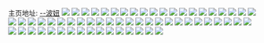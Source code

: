 主页地址: [--波妞](https://weibo.com/u/3607086097) 
![](https://wx4.sinaimg.cn/mw2000/d6ffc411ly1h9qldnj4wnj23402c07wl.jpg) 
![](https://wx4.sinaimg.cn/mw2000/d6ffc411ly1h9qle1jr09j213m1zknpd.jpg) 
![](https://wx4.sinaimg.cn/mw2000/d6ffc411ly1h9qldstnwjj22c0340x6t.jpg) 
![](https://wx4.sinaimg.cn/mw2000/d6ffc411ly1h9qle6uvc3j22c0340qv9.jpg) 
![](https://wx4.sinaimg.cn/mw2000/d6ffc411ly1h9qldxnxivj22c03404qs.jpg) 
![](https://wx4.sinaimg.cn/mw2000/d6ffc411ly1h9qldvotikj22c03407wk.jpg) 
![](https://wx4.sinaimg.cn/mw2000/d6ffc411ly1h9qldkskp6j21c328w1ky.jpg) 
![](https://wx4.sinaimg.cn/mw2000/d6ffc411ly1h9qle0dk9fj22c0340u0z.jpg) 
![](https://wx4.sinaimg.cn/mw2000/d6ffc411ly1h9qlebufbrj23402c0kjo.jpg) 
![](https://wx4.sinaimg.cn/mw2000/d6ffc411ly1h3odj3h3oij21le2u0qv6.jpg) 
![](https://wx4.sinaimg.cn/mw2000/d6ffc411ly1h3odj50984j22c02c0x6q.jpg) 
![](https://wx4.sinaimg.cn/mw2000/d6ffc411ly1h3odj7prhzj22c02c0b2b.jpg) 
![](https://wx4.sinaimg.cn/mw2000/d6ffc411ly1h3odj9gvg9j22bn1pu1ky.jpg) 
![](https://wx4.sinaimg.cn/mw2000/d6ffc411ly1h3odkdqggoj22c02rdx6r.jpg) 
![](https://wx4.sinaimg.cn/mw2000/d6ffc411ly1h3ntz6afyfj22c02c0x6p.jpg) 
![](https://wx4.sinaimg.cn/mw2000/d6ffc411ly1h3ntz7bu72j22c02c04qq.jpg) 
![](https://wx4.sinaimg.cn/mw2000/d6ffc411ly1h3m14wt7jgj212u1fr1kx.jpg) 
![](https://wx4.sinaimg.cn/mw2000/d6ffc411ly1h3m148u1ioj22aw340x6r.jpg) 
![](https://wx4.sinaimg.cn/mw2000/d6ffc411ly1h3m15002j8j21o0280npe.jpg) 
![](https://wx4.sinaimg.cn/mw2000/d6ffc411ly1h3m1em8d19j23401r0b2a.jpg) 
![](https://wx4.sinaimg.cn/mw2000/d6ffc411ly1h3m14v61tvj21o02801kx.jpg) 
![](https://wx4.sinaimg.cn/mw2000/d6ffc411ly1h3m1cw3ftvj227h340hdv.jpg) 
![](https://wx4.sinaimg.cn/mw2000/d6ffc411ly1h3m14i7gd9j22a3340npf.jpg) 
![](https://wx4.sinaimg.cn/mw2000/d6ffc411ly1h3m1dxybnrj20wh0whwju.jpg) 
![](https://wx4.sinaimg.cn/mw2000/d6ffc411ly1h3879odb4vj21o0280npe.jpg) 
![](https://wx4.sinaimg.cn/mw2000/d6ffc411ly1h2imhz8gw7j21400u0kas.jpg) 
![](https://wx4.sinaimg.cn/mw2000/d6ffc411ly1h2fvoktda7j23402c0npe.jpg) 
![](https://wx4.sinaimg.cn/mw2000/d6ffc411ly1h2fvohokbfj22c0340kjm.jpg) 
![](https://wx4.sinaimg.cn/mw2000/d6ffc411ly1h2buk1xf31j20u010oh6u.jpg) 
![](https://wx4.sinaimg.cn/mw2000/d6ffc411ly1h2buh8g919j20o1185ndo.jpg) 
![](https://wx4.sinaimg.cn/mw2000/d6ffc411ly1h2ae4etkswj21400u0ncs.jpg) 
![](https://wx4.sinaimg.cn/mw2000/d6ffc411ly1h2ae8mzvhlj21400u07vb.jpg) 
![](https://wx4.sinaimg.cn/mw2000/d6ffc411ly1h2ae4gi9xfj22c03407wi.jpg) 
![](https://wx4.sinaimg.cn/mw2000/d6ffc411ly1h2ae4ia0bqj22c0340qv6.jpg) 
![](https://wx4.sinaimg.cn/mw2000/d6ffc411ly1h2aeeazlo0j22c02c04qs.jpg) 
![](https://wx4.sinaimg.cn/mw2000/d6ffc411ly1h2aeeclgm9j21hw1hw4qq.jpg) 
![](https://wx4.sinaimg.cn/mw2000/d6ffc411ly1h2aeeffmp9j22c0340b2a.jpg) 
![](https://wx4.sinaimg.cn/mw2000/d6ffc411ly1h2aef4wpdcj20u50tt7ha.jpg) 
![](https://wx4.sinaimg.cn/mw2000/d6ffc411ly1h2aeku2xq9j20mi0u0gwv.jpg) 
![](https://wx4.sinaimg.cn/mw2000/d6ffc411ly1h26nlaue9dj20u00u04b8.jpg) 
![](https://wx4.sinaimg.cn/mw2000/d6ffc411ly1h26nlc8mxlj20u00u0k7m.jpg) 
![](https://wx4.sinaimg.cn/mw2000/d6ffc411ly1h26nnslrblj20u00pkgwr.jpg) 
![](https://wx4.sinaimg.cn/mw2000/d6ffc411ly1h26npbc30yj20rs0qm4b8.jpg) 
![](https://wx4.sinaimg.cn/mw2000/d6ffc411ly1h1yjg4mtexj21400u07ms.jpg) 
![](https://wx4.sinaimg.cn/mw2000/d6ffc411ly1h1yjndzjsmj20u01407mz.jpg) 
![](https://wx4.sinaimg.cn/mw2000/d6ffc411ly1h1ucbi9qsvj20u017we81.jpg) 
![](https://wx4.sinaimg.cn/mw2000/d6ffc411ly1h1ucaoowcwj20u00u0dr1.jpg) 
![](https://wx4.sinaimg.cn/mw2000/d6ffc411ly1h1ucatu5i5j20u0140kby.jpg) 
![](https://wx4.sinaimg.cn/mw2000/d6ffc411ly1h1ucfakofjj20u0140kd9.jpg) 
![](https://wx4.sinaimg.cn/mw2000/d6ffc411ly1h1ucc4lostj21400u0tlo.jpg) 
![](https://wx4.sinaimg.cn/mw2000/d6ffc411ly1h1rcfpaob5j20mi0u046a.jpg) 
![](https://wx4.sinaimg.cn/mw2000/d6ffc411ly1h1rcf50tynj20mi0u0ws2.jpg) 
![](https://wx4.sinaimg.cn/mw2000/d6ffc411ly1gzntwwmyt4j21400u0nd4.jpg) 
![](https://wx4.sinaimg.cn/mw2000/d6ffc411ly1gvxtckowojj20u01hc7wh.jpg) 
![](https://wx4.sinaimg.cn/mw2000/d6ffc411ly1gvxtcbbi57j20u00u0b29.jpg) 
![](https://wx4.sinaimg.cn/mw2000/003W6XS1gy1guvjm92bc0j63402c0x6q02.jpg) 
![](https://wx4.sinaimg.cn/mw2000/003W6XS1gy1guvjlqbfsdj63402c01kz02.jpg) 
![](https://wx4.sinaimg.cn/mw2000/003W6XS1gy1guvjlnb85ij62c02zfqv702.jpg) 
![](https://wx4.sinaimg.cn/mw2000/003W6XS1gy1guvjl7xqufj61o02yo1kz02.jpg) 
![](https://wx4.sinaimg.cn/mw2000/003W6XS1gy1guvjlj8kagj62c0340x6p02.jpg) 
![](https://wx4.sinaimg.cn/mw2000/003W6XS1gy1guvjlffw8tj61o02n8u0x02.jpg) 
